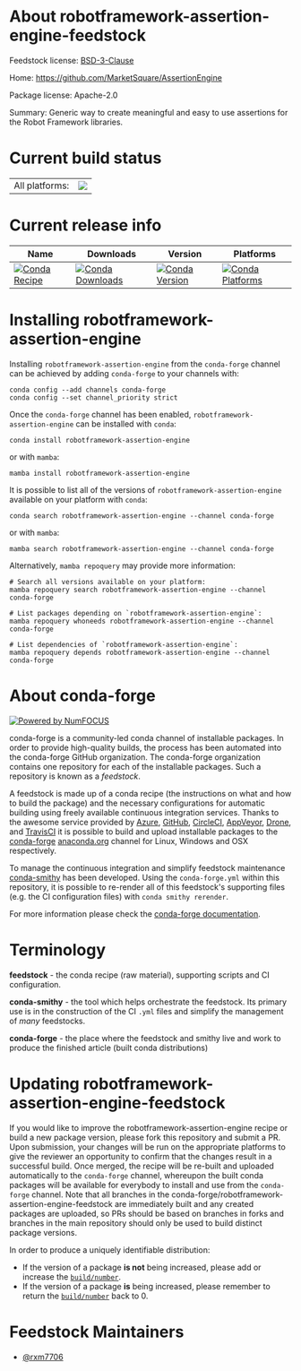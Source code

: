 About robotframework-assertion-engine-feedstock
===============================================

Feedstock license: [BSD-3-Clause](https://github.com/conda-forge/robotframework-assertion-engine-feedstock/blob/main/LICENSE.txt)

Home: https://github.com/MarketSquare/AssertionEngine

Package license: Apache-2.0

Summary: Generic way to create meaningful and easy to use assertions for the Robot Framework libraries.

Current build status
====================


<table><tr><td>All platforms:</td>
    <td>
      <a href="https://dev.azure.com/conda-forge/feedstock-builds/_build/latest?definitionId=20340&branchName=main">
        <img src="https://dev.azure.com/conda-forge/feedstock-builds/_apis/build/status/robotframework-assertion-engine-feedstock?branchName=main">
      </a>
    </td>
  </tr>
</table>

Current release info
====================

| Name | Downloads | Version | Platforms |
| --- | --- | --- | --- |
| [![Conda Recipe](https://img.shields.io/badge/recipe-robotframework--assertion--engine-green.svg)](https://anaconda.org/conda-forge/robotframework-assertion-engine) | [![Conda Downloads](https://img.shields.io/conda/dn/conda-forge/robotframework-assertion-engine.svg)](https://anaconda.org/conda-forge/robotframework-assertion-engine) | [![Conda Version](https://img.shields.io/conda/vn/conda-forge/robotframework-assertion-engine.svg)](https://anaconda.org/conda-forge/robotframework-assertion-engine) | [![Conda Platforms](https://img.shields.io/conda/pn/conda-forge/robotframework-assertion-engine.svg)](https://anaconda.org/conda-forge/robotframework-assertion-engine) |

Installing robotframework-assertion-engine
==========================================

Installing `robotframework-assertion-engine` from the `conda-forge` channel can be achieved by adding `conda-forge` to your channels with:

```
conda config --add channels conda-forge
conda config --set channel_priority strict
```

Once the `conda-forge` channel has been enabled, `robotframework-assertion-engine` can be installed with `conda`:

```
conda install robotframework-assertion-engine
```

or with `mamba`:

```
mamba install robotframework-assertion-engine
```

It is possible to list all of the versions of `robotframework-assertion-engine` available on your platform with `conda`:

```
conda search robotframework-assertion-engine --channel conda-forge
```

or with `mamba`:

```
mamba search robotframework-assertion-engine --channel conda-forge
```

Alternatively, `mamba repoquery` may provide more information:

```
# Search all versions available on your platform:
mamba repoquery search robotframework-assertion-engine --channel conda-forge

# List packages depending on `robotframework-assertion-engine`:
mamba repoquery whoneeds robotframework-assertion-engine --channel conda-forge

# List dependencies of `robotframework-assertion-engine`:
mamba repoquery depends robotframework-assertion-engine --channel conda-forge
```


About conda-forge
=================

[![Powered by
NumFOCUS](https://img.shields.io/badge/powered%20by-NumFOCUS-orange.svg?style=flat&colorA=E1523D&colorB=007D8A)](https://numfocus.org)

conda-forge is a community-led conda channel of installable packages.
In order to provide high-quality builds, the process has been automated into the
conda-forge GitHub organization. The conda-forge organization contains one repository
for each of the installable packages. Such a repository is known as a *feedstock*.

A feedstock is made up of a conda recipe (the instructions on what and how to build
the package) and the necessary configurations for automatic building using freely
available continuous integration services. Thanks to the awesome service provided by
[Azure](https://azure.microsoft.com/en-us/services/devops/), [GitHub](https://github.com/),
[CircleCI](https://circleci.com/), [AppVeyor](https://www.appveyor.com/),
[Drone](https://cloud.drone.io/welcome), and [TravisCI](https://travis-ci.com/)
it is possible to build and upload installable packages to the
[conda-forge](https://anaconda.org/conda-forge) [anaconda.org](https://anaconda.org/)
channel for Linux, Windows and OSX respectively.

To manage the continuous integration and simplify feedstock maintenance
[conda-smithy](https://github.com/conda-forge/conda-smithy) has been developed.
Using the ``conda-forge.yml`` within this repository, it is possible to re-render all of
this feedstock's supporting files (e.g. the CI configuration files) with ``conda smithy rerender``.

For more information please check the [conda-forge documentation](https://conda-forge.org/docs/).

Terminology
===========

**feedstock** - the conda recipe (raw material), supporting scripts and CI configuration.

**conda-smithy** - the tool which helps orchestrate the feedstock.
                   Its primary use is in the construction of the CI ``.yml`` files
                   and simplify the management of *many* feedstocks.

**conda-forge** - the place where the feedstock and smithy live and work to
                  produce the finished article (built conda distributions)


Updating robotframework-assertion-engine-feedstock
==================================================

If you would like to improve the robotframework-assertion-engine recipe or build a new
package version, please fork this repository and submit a PR. Upon submission,
your changes will be run on the appropriate platforms to give the reviewer an
opportunity to confirm that the changes result in a successful build. Once
merged, the recipe will be re-built and uploaded automatically to the
`conda-forge` channel, whereupon the built conda packages will be available for
everybody to install and use from the `conda-forge` channel.
Note that all branches in the conda-forge/robotframework-assertion-engine-feedstock are
immediately built and any created packages are uploaded, so PRs should be based
on branches in forks and branches in the main repository should only be used to
build distinct package versions.

In order to produce a uniquely identifiable distribution:
 * If the version of a package **is not** being increased, please add or increase
   the [``build/number``](https://docs.conda.io/projects/conda-build/en/latest/resources/define-metadata.html#build-number-and-string).
 * If the version of a package **is** being increased, please remember to return
   the [``build/number``](https://docs.conda.io/projects/conda-build/en/latest/resources/define-metadata.html#build-number-and-string)
   back to 0.

Feedstock Maintainers
=====================

* [@rxm7706](https://github.com/rxm7706/)

